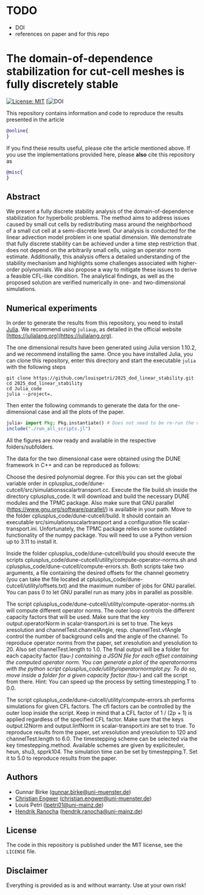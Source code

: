 # TODO
- DOI
- references on paper and for this repo

# The domain-of-dependence stabilization for cut-cell meshes is fully discretely stable

[![License: MIT](https://img.shields.io/badge/License-MIT-success.svg)](https://opensource.org/licenses/MIT)
[![DOI](#TODO)

This repository contains information and code to reproduce the results
presented in the article
```bibtex
@online{
}
```

If you find these results useful, please cite the article mentioned above.
If you use the implementations provided here, please **also** cite this
repository as
```bibtex
@misc{
}
```

## Abstract

We present a fully discrete stability analysis of the
domain-of-dependence stabilization for hyperbolic problems. The method
aims to address issues caused by small cut cells by redistributing
mass around the neighborhood of a small cut cell at a semi-discrete
level. Our analysis is conducted for the linear advection model
problem in one spatial dimension. We demonstrate that fully discrete
stability can be achieved under a time step restriction that does not
depend on the arbitrarily small cells, using an operator norm
estimate. Additionally, this analysis offers a detailed understanding
of the stability mechanism and highlights some challenges associated
with higher-order polynomials. We also propose a way to mitigate these
issues to derive a feasible CFL-like condition.
The analytical findings, as well as the proposed
solution are verified numerically in
one- and two-dimensional simulations.


## Numerical experiments

In order to generate the results from this repository, you need to install [Julia](https://julialang.org).
We recommend using `juliaup`, as detailed in the official website [https://julialang.org](https://julialang.org).


The one dimensional results have been generated using Julia version 1.10.2, and we recommend installing the same.
Once you have installed Julia, you can clone this repository, enter this directory and start the executable
`julia` with the following steps

```shell
git clone https://github.com/louispetri/2025_dod_linear_stability.git
cd 2025_dod_linear_stability
cd Julia_code
julia --project=.
```
Then enter the following commands to generate the data for the one-dimensional case and all the plots of the paper.

```julia
julia> import Pkg; Pkg.instantiate() # Does not need to be re-run the next time you enter the REPL
include("./run_all_scripts.jl")
```

  

All the figures are now ready and available in the respective folders/subfolders.

The data for the two dimensional case were obtained using the DUNE framework in C++ and can be reproduced as follows:

Choose the desired polynomial degree. For this you can set the global variable order in cplusplus_code/dune-cutcell/src/simulationsscalartransport.cc.
Execute the file build.sh inside the directory cplusplus_code. It will download and build the necessary DUNE modules
and the TPMC package. Also make sure that GNU parallel (https://www.gnu.org/software/parallel/) is available in your path.
Move to the folder cplusplus_code/dune-cutcell/build. It should contain an executable src/simulationsscalartransport and
a configuration file scalar-transport.ini.
Unfortunately, the TPMC package relies on some outdated functionality of the numpy package. You will need to use a Python
version up to 3.11 to install it.

Inside the folder cplusplus_code/dune-cutcell/build you should execute the scripts cplusplus_code/dune-cutcell/utility/compute-operator-norms.sh
and cplusplus_code/dune-cutcell/compute-errors.sh.
Both scripts take two arguments, a file containing the desired offsets for the channel geometry (you can take the file located
at cplusplus_code/dune-cutcell/utility/offsets.txt) and the maximum number of jobs for GNU parallel. You can pass 0 to let
GNU parallel run as many jobs in parallel as possible.

The script cplusplus_code/dune-cutcell/utility/compute-operator-norms.sh will compute different operator norms. The outer loop
controls the different capacity factors that will be used. Make sure that the key output.operatorNorm in scalar-transport.ini
is set to true. The keys xresolution and channelTest.channelAngle, resp. channelTest.vfAngle control the number of background cells
and the angle of the channel. To reproduce operator norms from the paper, set xresolution and yresolution to 20. Also set channelTest.length to 1.0.
The final output will be a folder for each capacity factor (tau-*) containing a JSON file for each offset containing the computed operator norm.
You can generate a plot of the operatornorms with the python script cplusplus_code/utility/operatornormplot.py. To do so,
move inside a folder for a given capacity factor (tau-*) and call the script from there. Hint: You can speed up the process by setting timestepping.T to 0.0.

The script cplusplus_code/dune-cutcell/utility/compute-errors.sh performs simulations for given CFL factors. The cfl factors can
be controlled by the outer loop inside the script. Keep in mind that a CFL factor of 1 / (2p + 1) is applied regardless of the
specified CFL factor. Make sure that the keys output.l2Norm and output.linfNorm in scalar-transport.ini are set to true. To
reproduce results from the paper, set xresolution and yresolution to 120 and channelTest.length to 6.0. The timestepping scheme
can be selected via the key timestepping.method. Available schemes are given by expliciteuler, heun, shu3, spprk104. The simulation time
can be set by timestepping.T. Set it to 5.0 to reproduce results from the paper.


## Authors

- Gunnar Birke (gunnar.birke@uni-muenster.de)
- [Christian Engwer](https://www.uni-muenster.de/FB10srvi/persdb/MM-member.php?id=724) (christian.engwer@uni-muenster.de)
- Louis Petri (lpetri01@uni-mainz.de)
- [Hendrik Ranocha](https://ranocha.de) (hendrik.ranocha@uni-mainz.de)


## License

The code in this repository is published under the MIT license, see the
`LICENSE` file.


## Disclaimer

Everything is provided as is and without warranty. Use at your own risk!
